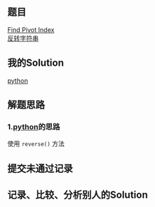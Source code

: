 ## 题目

[Find Pivot Index](https://leetcode.com/problems/reverse-string/) <br/> [反转字符串](https://leetcode-cn.com/problems/reverse-string/)

## 我的Solution

[python](../344/344_reverse_string.py)

## 解题思路

### 1.[python](../344/344_reverse_string.py)的思路

使用 `reverse()` 方法

## 提交未通过记录

## 记录、比较、分析别人的Solution
